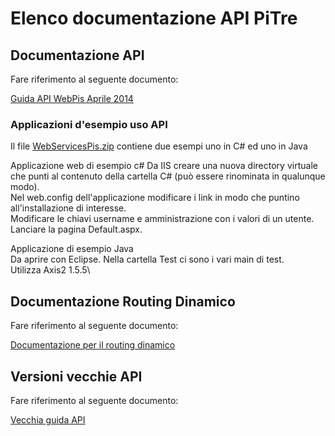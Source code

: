 # Elenco documentazione API PiTre

## Documentazione API 
Fare riferimento al seguente documento:

[Guida API WebPis Aprile 2014](WebServicesPIS_A-PI3-PIS_01%2012_APRILE2014_v2.pdf)


### Applicazioni d'esempio uso API
Il file [WebServicesPis.zip](WebServicesPis.zip) contiene due esempi uno in C# ed uno in Java
 
Applicazione web di esempio c#
Da IIS creare una nuova directory virtuale che punti al contenuto della cartella C# (può essere rinominata in qualunque modo).\
Nel web.config dell'applicazione modificare i link in modo che puntino all'installazione di interesse.\
Modificare le chiavi username e amministrazione con i valori di un utente.\
Lanciare la pagina Default.aspx.

Applicazione di esempio Java\
Da aprire con Eclipse. Nella cartella Test ci sono i vari main di test.\
Utilizza Axis2 1.5.5\

## Documentazione Routing Dinamico 
Fare riferimento al seguente documento:

[Documentazione per il routing dinamico](Documentazione%20Pis/Documentazione%20Routing%20Dinamico%20Applicazione_4_20140324.doc)

## Versioni vecchie API
Fare riferimento al seguente documento:

[Vecchia guida API](WebServicesPIS_A-PI3-PIS_01%2011_19dic2013.pdf)


